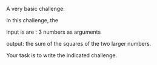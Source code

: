 <div class="md"><p>A very basic challenge:</p>
<p>In this challenge, the </p>
<p>input is are : 3 numbers as arguments</p>
<p>output: the sum of the squares of the two larger numbers.</p>
<p>Your task is to write the indicated challenge.</p>
</div>
